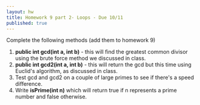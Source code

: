 ```yaml
---
layout: hw
title: Homework 9 part 2- Loops - Due 10/11
published: true
---	   
```


Complete the following methods (add them to homework 9)

 1. **public int gcd(int a, int b)** - this will find the greatest common divisor using the brute force method we discussed in class.
 2. **public int gcd2(int a, int b)** - this will return the gcd but this time using Euclid's algorithm, as discussed in class.
 3. Test gcd and gcd2 on a couple of large primes to see if there's a speed difference.
 4. Write **isPrime(int n)** which will return true if n represents a prime number and false otherwise.


